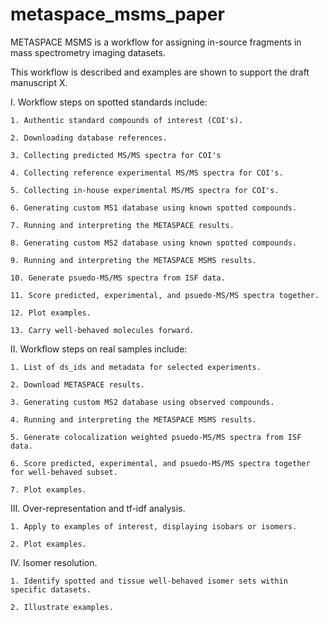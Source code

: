# metaspace_msms_paper
  
METASPACE MSMS is a workflow for assigning in-source fragments in mass spectrometry imaging datasets.

This workflow is described and examples are shown to support the draft manuscript X.

I. Workflow steps on spotted standards include:

    1. Authentic standard compounds of interest (COI's).
    
    2. Downloading database references.
    
    3. Collecting predicted MS/MS spectra for COI's
    
    4. Collecting reference experimental MS/MS spectra for COI's.
    
    5. Collecting in-house experimental MS/MS spectra for COI's.
    
    6. Generating custom MS1 database using known spotted compounds.
    
    7. Running and interpreting the METASPACE results.
    
    8. Generating custom MS2 database using known spotted compounds.
    
    9. Running and interpreting the METASPACE MSMS results.
    
    10. Generate psuedo-MS/MS spectra from ISF data.
    
    11. Score predicted, experimental, and psuedo-MS/MS spectra together.
    
    12. Plot examples.
    
    13. Carry well-behaved molecules forward.

II. Workflow steps on real samples include:

    1. List of ds_ids and metadata for selected experiments.
    
    2. Download METASPACE results.
    
    3. Generating custom MS2 database using observed compounds.
    
    4. Running and interpreting the METASPACE MSMS results.
    
    5. Generate colocalization weighted psuedo-MS/MS spectra from ISF data.
    
    6. Score predicted, experimental, and psuedo-MS/MS spectra together for well-behaved subset.
    
    7. Plot examples.

III. Over-representation and tf-idf analysis.

    1. Apply to examples of interest, displaying isobars or isomers.
    
    2. Plot examples.

IV. Isomer resolution.

    1. Identify spotted and tissue well-behaved isomer sets within specific datasets.
    
    2. Illustrate examples.
